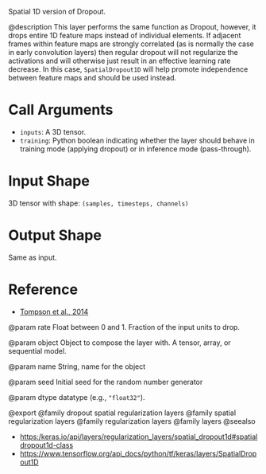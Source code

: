 Spatial 1D version of Dropout.

@description
This layer performs the same function as Dropout, however, it drops
entire 1D feature maps instead of individual elements. If adjacent frames
within feature maps are strongly correlated (as is normally the case in
early convolution layers) then regular dropout will not regularize the
activations and will otherwise just result in an effective learning rate
decrease. In this case, `SpatialDropout1D` will help promote independence
between feature maps and should be used instead.

# Call Arguments
- `inputs`: A 3D tensor.
- `training`: Python boolean indicating whether the layer
    should behave in training mode (applying dropout)
    or in inference mode (pass-through).

# Input Shape
3D tensor with shape: `(samples, timesteps, channels)`

# Output Shape
Same as input.

# Reference
- [Tompson et al., 2014](https://arxiv.org/abs/1411.4280)

@param rate
Float between 0 and 1. Fraction of the input units to drop.

@param object
Object to compose the layer with. A tensor, array, or sequential model.

@param name
String, name for the object

@param seed
Initial seed for the random number generator

@param dtype
datatype (e.g., `"float32"`).

@export
@family dropout spatial regularization layers
@family spatial regularization layers
@family regularization layers
@family layers
@seealso
+ <https:/keras.io/api/layers/regularization_layers/spatial_dropout1d#spatialdropout1d-class>
+ <https://www.tensorflow.org/api_docs/python/tf/keras/layers/SpatialDropout1D>

